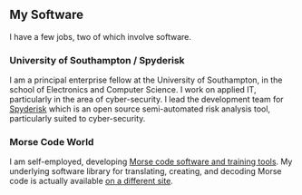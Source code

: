 ## My Software

I have a few jobs, two of which involve software.

### University of Southampton / Spyderisk

I am a principal enterprise fellow at the University of Southampton, in the school of Electronics and Computer Science. I work on applied IT, particularly in the area of cyber-security. I lead the development team for [Spyderisk](https://github.com/spyderisk) which is an open source semi-automated risk analysis tool, particularly suited to cyber-security.

### Morse Code World

I am self-employed, developing [Morse code software and training tools](https://morsecode.world). My underlying software library for translating, creating, and decoding Morse code is actually available [on a different site](https://gitlab.com/scphillips/morse-pro).
